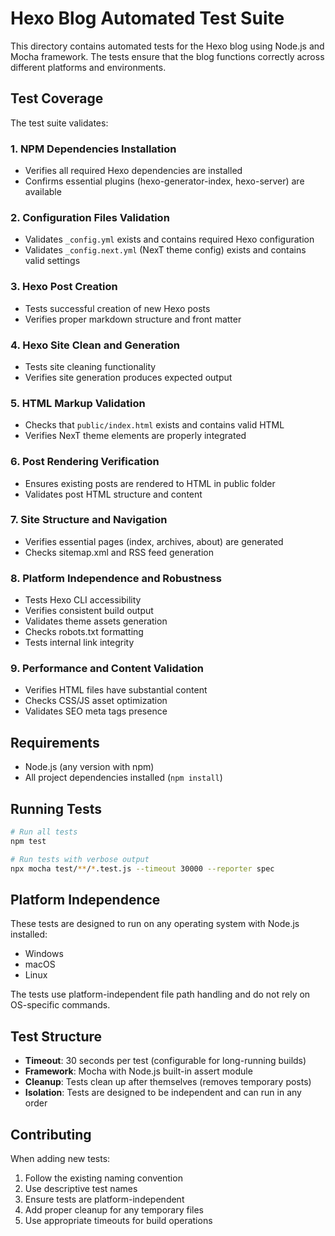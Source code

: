 # Hexo Blog Automated Test Suite

This directory contains automated tests for the Hexo blog using Node.js and Mocha framework. The tests ensure that the blog functions correctly across different platforms and environments.

## Test Coverage

The test suite validates:

### 1. NPM Dependencies Installation
- Verifies all required Hexo dependencies are installed
- Confirms essential plugins (hexo-generator-index, hexo-server) are available

### 2. Configuration Files Validation
- Validates `_config.yml` exists and contains required Hexo configuration
- Validates `_config.next.yml` (NexT theme config) exists and contains valid settings

### 3. Hexo Post Creation
- Tests successful creation of new Hexo posts
- Verifies proper markdown structure and front matter

### 4. Hexo Site Clean and Generation
- Tests site cleaning functionality
- Verifies site generation produces expected output

### 5. HTML Markup Validation
- Checks that `public/index.html` exists and contains valid HTML
- Verifies NexT theme elements are properly integrated

### 6. Post Rendering Verification
- Ensures existing posts are rendered to HTML in public folder
- Validates post HTML structure and content

### 7. Site Structure and Navigation
- Verifies essential pages (index, archives, about) are generated
- Checks sitemap.xml and RSS feed generation

### 8. Platform Independence and Robustness
- Tests Hexo CLI accessibility
- Verifies consistent build output
- Validates theme assets generation
- Checks robots.txt formatting
- Tests internal link integrity

### 9. Performance and Content Validation
- Verifies HTML files have substantial content
- Checks CSS/JS asset optimization
- Validates SEO meta tags presence

## Requirements

- Node.js (any version with npm)
- All project dependencies installed (`npm install`)

## Running Tests

```bash
# Run all tests
npm test

# Run tests with verbose output
npx mocha test/**/*.test.js --timeout 30000 --reporter spec
```

## Platform Independence

These tests are designed to run on any operating system with Node.js installed:
- Windows
- macOS
- Linux

The tests use platform-independent file path handling and do not rely on OS-specific commands.

## Test Structure

- **Timeout**: 30 seconds per test (configurable for long-running builds)
- **Framework**: Mocha with Node.js built-in assert module
- **Cleanup**: Tests clean up after themselves (removes temporary posts)
- **Isolation**: Tests are designed to be independent and can run in any order

## Contributing

When adding new tests:
1. Follow the existing naming convention
2. Use descriptive test names
3. Ensure tests are platform-independent
4. Add proper cleanup for any temporary files
5. Use appropriate timeouts for build operations